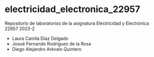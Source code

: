 # electricidad_electronica_22957
Repositorio de laboratorios de la asignatura Electricidad y Electrónica 22957 2023-2

* Laura Camila Díaz Delgado
* Josué Fernando Rodríguez de la Rosa
* Diego Alejandro Arévalo Quintero

